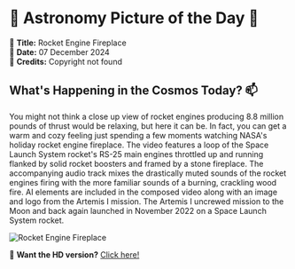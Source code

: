 # 🌌 **Astronomy Picture of the Day** 🌌

🔭 **Title:** Rocket Engine Fireplace  
📅 **Date:** 07 December 2024  
📸 **Credits:** Copyright not found  

## **What's Happening in the Cosmos Today?** 📫

You might not think a close up view of rocket engines producing 8.8 million pounds of thrust would be relaxing, but here it can be. In fact, you can get a warm and cozy feeling just spending a few moments watching NASA's holiday rocket engine fireplace. The video features a loop of the Space Launch System rocket's RS-25 main engines throttled up and running flanked by solid rocket boosters and framed by a stone fireplace. The accompanying audio track mixes the drastically muted sounds of the rocket engines firing with the more familiar sounds of a burning, crackling wood fire. AI elements are included in the composed video along with an image and logo from the Artemis I mission. The Artemis I uncrewed mission to the Moon and back again launched in November 2022 on a Space Launch System rocket.


![Rocket Engine Fireplace](https://apod.nasa.gov/apod/image/2412/NASARocketEngineFireplaceSnap600.png)

🌠 **Want the HD version?** [Click here!](https://apod.nasa.gov/apod/image/2412/NASARocketEngineFireplaceSnap600.png)
